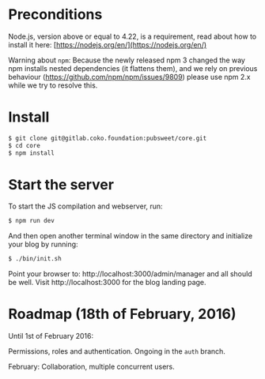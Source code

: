 # Preconditions

Node.js, version above or equal to 4.22, is a requirement, read about how to install it here: [https://nodejs.org/en/](https://nodejs.org/en/)

Warning about `npm`: Because the newly released npm 3 changed the way npm installs nested dependencies (it flattens them), and we rely on previous behaviour (https://github.com/npm/npm/issues/9809) please use npm 2.x while we try to resolve this.


# Install

```bash
$ git clone git@gitlab.coko.foundation:pubsweet/core.git
$ cd core
$ npm install
```

# Start the server

To start the JS compilation and webserver, run:
```bash
$ npm run dev
```

And then open another terminal window in the same directory and initialize your blog by running:
```bash
$ ./bin/init.sh
```

Point your browser to: http://localhost:3000/admin/manager and all should be well. Visit http://localhost:3000 for the blog landing page.

# Roadmap (18th of February, 2016)

Until 1st of February 2016:

Permissions, roles and authentication. Ongoing in the `auth` branch.

February: Collaboration, multiple concurrent users.
